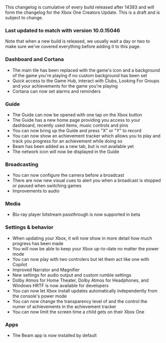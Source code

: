 This changelog is cumulative of every build released after 14393 and will form the changelog for the Xbox One Creators Update. This is a draft and is subject to change.

### Last updated to match with version 10.0.15046
Note that when a new build is released, we usually wait a day or two to make sure we've covered everything before adding it to this page.

### Dashboard and Cortana
- The main tile has been replaced with the game's icon and a background of the game you're playing if no custom background has been set
- Quick access to the Game Hub, interact with Clubs, Looking For Groups and your achievements for the game you're playing
- Cortana can now set alarms and reminders

### Guide
- The Guide can now be opened with one tap on the Xbox button
- The Guide has a new home page providing you access to your dashboard, recently used items, music controls and pins
- You can now bring up the Guide and press "X" or "Y" to record
- You can now show an achievement tracker which allows you to play and track you progress for an achievement while doing so
- Beam has been added as a new tab, but is not available yet
- The network icon will now be displayed in the Guide

### Broadcasting
- You can now configure the camera before a broadcast
- There are now new visual cues to alert you when a broadcast is stopped or paused when switching games
- Improvements to audio

### Media
- Blu-ray player bitstream passthrough is now supported in beta

### Settings & behavior
- When updating your Xbox, it will now show in more detail how much progress has been made
- You will now be able to keep your Xbox up-to-date no matter the power mode
- You can now play with two controlers but let them act like one with Copilot
- Improved Narrator and Magnifier
- New settings for audio output and custom rumble settings
- Dolby Atmos for Home Theater, Dolby Atmos for Headphones, and Windows HRTF is now available for developers
- You can now let Xbox install updates automatically independently from the console's power mode
- You can now change the transparency level of and the control the numer of achievements in the achievement tracker
- You can now limit the screen time a child gets on their Xbox One

### Apps
- The Beam app is now installed by default